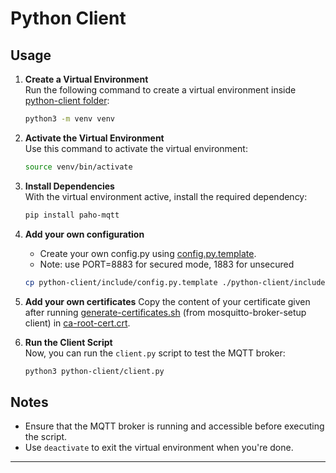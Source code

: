 # Python Client

## Usage

1. **Create a Virtual Environment**  
   Run the following command to create a virtual environment inside [python-client folder](https://github.com/n-mangini/mosquitto-client-setup/tree/main/python-client):
   ```bash
   python3 -m venv venv

2. **Activate the Virtual Environment**  
   Use this command to activate the virtual environment:
   ```bash
   source venv/bin/activate

3. **Install Dependencies**  
   With the virtual environment active, install the required dependency:
   ```bash
   pip install paho-mqtt

4. **Add your own configuration**
   - Create your own config.py using [config.py.template](https://github.com/n-mangini/mosquitto-client-setup/blob/main/python-client/include/config.py.template).
   - Note: use PORT=8883 for secured mode, 1883 for unsecured
     
   ```bash
   cp python-client/include/config.py.template ./python-client/include/config.py && vim python-client/include/config.py
   ```

5. **Add your own certificates**
   Copy the content of your certificate given after running [generate-certificates.sh](https://github.com/n-mangini/mosquitto-broker-setup/blob/main/mosquitto/certs/generate-ceritificates.sh) (from mosquitto-broker-setup client) in [ca-root-cert.crt](https://github.com/n-mangini/mosquitto-client-setup/blob/main/python-client/include/ca-root-cert.crt.template).

4. **Run the Client Script**  
   Now, you can run the `client.py` script to test the MQTT broker:
   ```bash
   python3 python-client/client.py

## Notes

- Ensure that the MQTT broker is running and accessible before executing the script.
- Use `deactivate` to exit the virtual environment when you're done.

---
